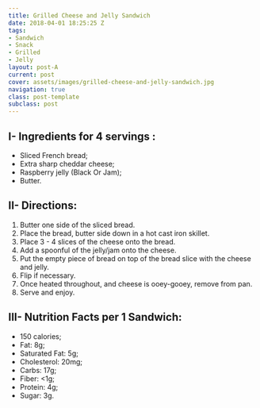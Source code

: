 ```yaml
---
title: Grilled Cheese and Jelly Sandwich
date: 2018-04-01 18:25:25 Z
tags:
- Sandwich
- Snack
- Grilled
- Jelly
layout: post-A
current: post
cover: assets/images/grilled-cheese-and-jelly-sandwich.jpg
navigation: true
class: post-template
subclass: post
---
```


## I- Ingredients for 4 servings :

* Sliced French bread;
* Extra sharp cheddar cheese;
* Raspberry jelly (Black Or Jam);
* Butter.

## II- Directions:

1. Butter one side of the sliced bread.
1. Place the bread, butter side down in a hot cast iron skillet.
1. Place 3 - 4 slices of the cheese onto the bread.
1. Add a spoonful of the jelly/jam onto the cheese.
1. Put the empty piece of bread on top of the bread slice with the cheese and jelly.
1. Flip if necessary.
1. Once heated throughout, and cheese is ooey-gooey, remove from pan.
1. Serve and enjoy.

## III- Nutrition Facts per 1 Sandwich:

* 150 calories;
* Fat: 8g;
* Saturated Fat: 5g;
* Cholesterol: 20mg;
* Carbs: 17g;
* Fiber: <1g;
* Protein: 4g;
* Sugar: 3g.